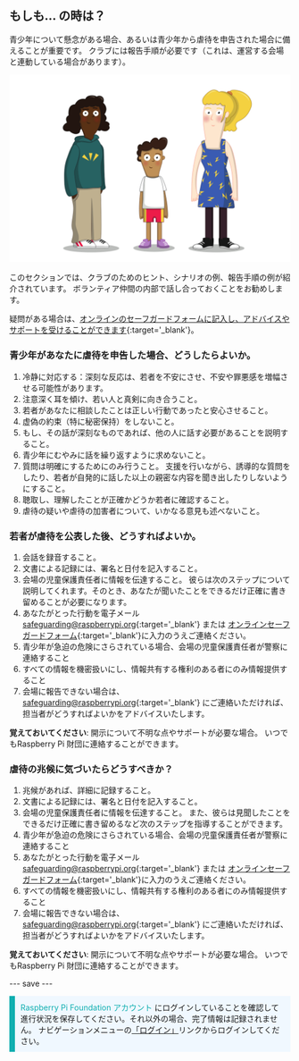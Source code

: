 ## もしも... の時は？

青少年について懸念がある場合、あるいは青少年から虐待を申告された場合に備えることが重要です。 クラブには報告手順が必要です（これは、運営する会場と連動している場合があります）。

![3名の若者が立っている。](images/8-Diverse-Mix-2.png)

このセクションでは、クラブのためのヒント、シナリオの例、報告手順の例が紹介されています。 ボランティア仲間の内部で話し合っておくことをお勧めします。

疑問がある場合は、[オンラインのセーフガードフォームに記入し、アドバイスやサポートを受けることができます](https://form.raspberrypi.org/f/safeguarding-concern-form){:target='_blank'}。

### 青少年があなたに虐待を申告した場合、どうしたらよいか。

1. 冷静に対応する：深刻な反応は、若者を不安にさせ、不安や罪悪感を増幅させる可能性があります。
1. 注意深く耳を傾け、若い人と真剣に向き合うこと。
1. 若者があなたに相談したことは正しい行動であったと安心させること。
1. 虚偽の約束（特に秘密保持）をしないこと。
1. もし、その話が深刻なものであれば、他の人に話す必要があることを説明すること。
1. 青少年にむやみに話を繰り返すように求めないこと。
1. 質問は明確にするためにのみ行うこと。 支援を行いながら、誘導的な質問をしたり、若者が自発的に話した以上の親密な内容を聞き出したりしないようにすること。
1. 聴取し、理解したことが正確かどうか若者に確認すること。
1. 虐待の疑いや虐待の加害者について、いかなる意見も述べないこと。

### 若者が虐待を公表した後、どうすればよいか。

1. 会話を録音すること。
1. 文書による記録には、署名と日付を記入すること。
1. 会場の児童保護責任者に情報を伝達すること。 彼らは次のステップについて説明してくれます。そのとき、あなたが聞いたことをできるだけ正確に書き留めることが必要になります。
1. あなたがとった行動を電子メール[safeguarding@raspberrypi.org](mailto:safeguarding@raspberrypi.org){:target='_blank'} または [オンラインセーフガードフォーム](https://form.raspberrypi.org/f/safeguarding-concern-form){:target='_blank'}に入力のうえご連絡ください。
1. 青少年が急迫の危険にさらされている場合、会場の児童保護責任者が警察に連絡すること
1. すべての情報を機密扱いにし、情報共有する権利のある者にのみ情報提供すること
1. 会場に報告できない場合は、[safeguarding@raspberrypi.org](mailto:safeguarding@raspberrypi.org){:target='_blank'} にご連絡いただければ、担当者がどうすればよいかをアドバイスいたします。

**覚えておいてください**: 開示について不明な点やサポートが必要な場合。 いつでもRaspberry Pi 財団に連絡することができます。

### 虐待の兆候に気づいたらどうすべきか？

1. 兆候があれば、詳細に記録すること。
1. 文書による記録には、署名と日付を記入すること。
1. 会場の児童保護責任者に情報を伝達すること。 また、彼らは見聞したことをできるだけ正確に書き留めるなど次のステップを指導することができます。
1. 青少年が急迫の危険にさらされている場合、会場の児童保護責任者が警察に連絡すること
1. あなたがとった行動を電子メール[safeguarding@raspberrypi.org](mailto:safeguarding@raspberrypi.org){:target='_blank'} または [オンラインセーフガードフォーム](https://form.raspberrypi.org/f/safeguarding-concern-form){:target='_blank'}に入力のうえご連絡ください。
1. すべての情報を機密扱いにし、情報共有する権利のある者にのみ情報提供すること
1. 会場に報告できない場合は、[safeguarding@raspberrypi.org](mailto:safeguarding@raspberrypi.org){:target='_blank'} にご連絡いただければ、担当者がどうすればよいかをアドバイスいたします。

**覚えておいてください**: 開示について不明な点やサポートが必要な場合。 いつでもRaspberry Pi 財団に連絡することができます。

--- save ---

<p style="border-left: solid; border-width:10px; border-color: #0faeb0; background-color: aliceblue; padding: 10px;">
<span style="color: #0faeb0">Raspberry Pi Foundation アカウント</span> にログインしていることを確認して進行状況を保存してください。それ以外の場合、完了情報は記録されません。 ナビゲーションメニューの<a href="https://my.raspberrypi.org/login">「ログイン」</a>リンクからログインしてください。
</p>
